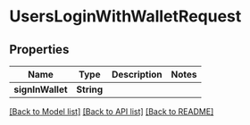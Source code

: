 # UsersLoginWithWalletRequest

## Properties
Name | Type | Description | Notes
------------ | ------------- | ------------- | -------------
**signInWallet** | **String** |  | 

[[Back to Model list]](../README.md#documentation-for-models) [[Back to API list]](../README.md#documentation-for-api-endpoints) [[Back to README]](../README.md)


